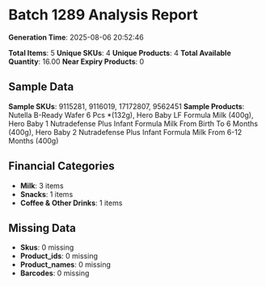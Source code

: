 # Batch 1289 Analysis Report

**Generation Time**: 2025-08-06 20:52:46

**Total Items**: 5
**Unique SKUs**: 4
**Unique Products**: 4
**Total Available Quantity**: 16.00
**Near Expiry Products**: 0

## Sample Data
**Sample SKUs**: 9115281, 9116019, 17172807, 9562451
**Sample Products**: Nutella B-Ready Wafer 6 Pcs *(132g), Hero Baby LF Formula Milk (400g), Hero Baby 1 Nutradefense Plus Infant Formula Milk From Birth To 6 Months (400g), Hero Baby 2 Nutradefense Plus Infant Formula Milk From 6-12 Months (400g)

## Financial Categories
- **Milk**: 3 items
- **Snacks**: 1 items
- **Coffee & Other Drinks**: 1 items

## Missing Data
- **Skus**: 0 missing
- **Product_ids**: 0 missing
- **Product_names**: 0 missing
- **Barcodes**: 0 missing
